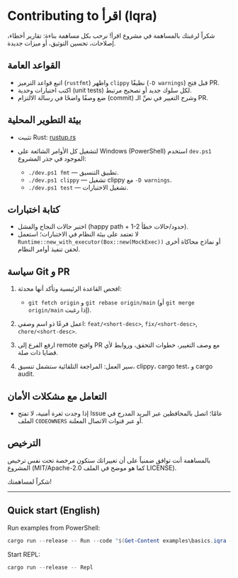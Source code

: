# Contributing to اقرأ (Iqra)

شكراً لرغبتك بالمساهمة في مشروع اقرأ! نرحب بكل مساهمة بناءة: تقارير أخطاء، إصلاحات، تحسين التوثيق، أو ميزات جديدة.

## القواعد العامة

- اتبع قواعد الترميز (`rustfmt`) واظهر `clippy` نظيفًا (`-D warnings`) قبل فتح PR.
- اكتب اختبارات وحدية (unit tests) لكل سلوك جديد أو تصحيح مرتبط.
- ضع وصفًا واضحًا في رسالة الالتزام (commit) وشرح التغيير في نصِّ الـ PR.

## بيئة التطوير المحلية

- تثبيت Rust: [rustup.rs](https://rustup.rs)





- لتشغيل كل الأوامر الشائعة على Windows (PowerShell) استخدم `dev.ps1` الموجود في جذر المشروع:


	- `./dev.ps1 fmt` — تطبيق التنسيق.
	- `./dev.ps1 clippy` — تشغيل clippy مع `-D warnings`.
	- `./dev.ps1 test` — تشغيل الاختبارات.

## كتابة اختبارات

- اختبر حالات النجاح والفشل (happy path + 1-2 حدود/حالات خطأ).
- لا تعتمد على بيئة النظام في الاختبارات؛ استعمل `Runtime::new_with_executor(Box::new(MockExec))` أو نماذج محاكاة أخرى لحقن تنفيذ أوامر النظام.

## سياسة Git و PR

1. افحص القاعدة الرئيسية وتأكد أنها محدثة:

	- `git fetch origin` و `git rebase origin/main` (أو `git merge origin/main` إذا رغبت).

2. اعمل فرعًا ذو اسم وصفي: `feat/<short-desc>`, `fix/<short-desc>`, `chore/<short-desc>`.

3. ارفع الفرع إلى remote وافتح PR مع وصف التغيير، خطوات التحقق، وروابط لأي قضايا ذات صلة.

4. سير العمل: المراجعة التلقائية ستشمل تنسيق، clippy، cargo test، و cargo audit.

## التعامل مع مشكلات الأمان

- إذا وجدت ثغرة أمنية، لا تفتح Issue عامًا؛ اتصل بالمحافظين عبر البريد المدرج في الملف `CODEOWNERS` أو عبر قنوات الاتصال المعلنة.

## الترخيص

بالمساهمة أنت توافق ضمنياً على أن تغييراتك ستكون مرخصة تحت نفس ترخيص المشروع (MIT/Apache-2.0 كما هو موضح في الملف LICENSE).

شكراً لمساهمتك!

---

## Quick start (English)

Run examples from PowerShell:

```powershell
cargo run --release -- Run --code "$(Get-Content examples\basics.iqra -Raw)"
```

Start REPL:

```powershell
cargo run --release -- Repl
```
